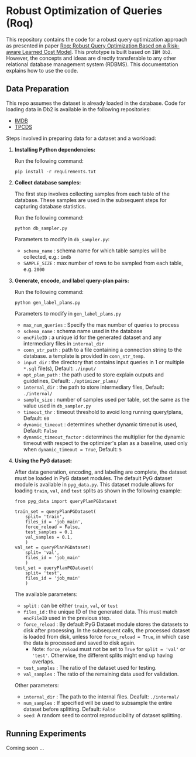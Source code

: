 # Robust Optimization of Queries (Roq)

This repository contains the code for a robust query optimization approach as presented in paper [Roq: Robust Query Optimization Based on a Risk-aware Learned Cost Model](https://arxiv.org/abs/2401.15210). This prototype is built based on `IBM Db2`. However, the concepts and ideas are directly transferable to any other relational database management system (RDBMS). This documentation explains how to use the code.

## Data Preparation
This repo assumes the dataset is already loaded in the database. Code for loading data in Db2 is available in the following repositories: 
- [IMDB](https://github.com/smakamali/setup_imdb_db2) 
- [TPCDS](https://github.com/smakamali/setup_tpcds_db2)

Steps involved in preparing data for a dataset and a workload:

1. **Installing Python dependencies:**

    Run the following command:
    ```
    pip install -r requirements.txt
    ```

2. **Collect database samples:**
    
    The first step involves collecting samples from each table of the database. These samples are used in the subsequent steps for capturing database statistics.

    Run the following command:
    ```
    python db_sampler.py
    ```

    Parameters to modify in `db_sampler.py`:

    - `schema_name` : schema name for which table samples will be collected, e.g.: `imdb`
    - `SAMPLE_SIZE` : max number of rows to be sampled from each table, e.g. `2000`


3. **Generate, encode, and label query-plan pairs:**

    Run the following command:
    ```
    python gen_label_plans.py
    ```
    
    Parameters to modify in `gen_label_plans.py`

    -  `max_num_queries` : Specify the max number of queries to process
    - `schema_name` : schema name used in the database
    - `encFileID` : a unique id for the generated dataset and any intermediary files in `internal_dir`
    - `conn_str_path` : path to a file containing a connection string to the database. a template is provided in `conn_str_temp`.
    - `input_dir` : the directory that contains input queries in 1 or multiple `*.sql` file(s), Default: `./input/`
    - `opt_plan_path` : the path used to store explain outputs and guidelines, Default: `./optimizer_plans/`
    - `internal_dir` : the path to store intermediary files, Default: `./internal/`
    - `sample_size` : number of samples used per table, set the same as the value used in `db_sampler.py`
    - `timeout_thr` : timeout threshold to avoid long running query/plans, Default: `60`
    - `dynamic_timeout` : determines whether dynamic timeout is used, Default: `False`
    - `dynamic_timeout_factor` : determines the multiplier for the dynamic timeout with respect to the optimizer's plan as a baseline, used only when `dynamic_timeout = True`, Default: `5`

4. **Using the PyG dataset:**

    After data generation, encoding, and labeling are complete, the dataset must be loaded in PyG dataset modules. The default PyG dataset module is available in `pyg_data.py`. This dataset module allows for loading `train`, `val`, and `test` splits as shown in the following example:
    ```
    from pyg_data import queryPlanPGDataset

    train_set = queryPlanPGDataset(
        split= 'train', 
        files_id = 'job_main',
        force_reload = False, 
        test_samples = 0.1
        val_samples = 0.1, 
        )
    val_set = queryPlanPGDataset(
        split= 'val', 
        files_id = 'job_main'
        )
    test_set = queryPlanPGDataset(
        split= 'test', 
        files_id = 'job_main'
        )
    
    ```

    The available parameters:
    - `split` : can be either `train`, `val`, or `test`
    - `files_id` : the unique ID of the generated data. This must match `encFileID` used in the previous step. 
    - `force_reload` : By default PyG Dataset module stores the datasets to disk after processing. In the subsequent calls, the processed dataset is loaded from disk, unless force `force_reload = True`, in which case the data is processed and saved to disk again.
        - Note: `force_reload` must not be set to `True` for `split = 'val'` or  `'test'`. Otherwise, the different splits might end up having overlaps.
    - `test_samples` : The ratio of the dataset used for testing.
    - `val_samples` : The ratio of the remaining data used for validation. 
    
    Other parameters:
    - `internal_dir` : The path to the internal files. Deafult: `./internal/`
    - `num_samples` : If specified will be used to subsample the entire dataset before splitting. Default: `False`
    - `seed`: A random seed to control reproducibility of dataset splitting. 

## Running Experiments

Coming soon ...